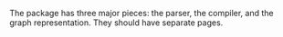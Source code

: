 The package has three major pieces: the parser, the compiler, and the graph representation. They should have separate pages. 